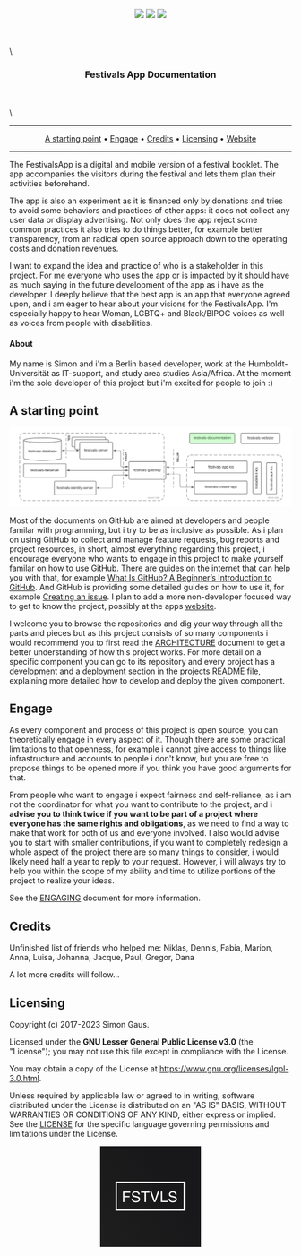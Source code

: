<p align="center">
   <a href="https://github.com/festivals-app/festivals-documentation/commits/" title="Last Commit"><img src="https://img.shields.io/github/last-commit/festivals-app/festivals-documentation?style=flat"></a>
   <a href="https://github.com/festivals-app/festivals-documentation/issues" title="Open Issues"><img src="https://img.shields.io/github/issues/festivals-app/festivals-documentation?style=flat"></a>
   <a href="./LICENSE" title="License"><img src="https://img.shields.io/github/license/festivals-app/festivals-documentation.svg"></a>
</p>

\
\
\

<h3 align="center">
    Festivals App Documentation
</h3>

\
\
\

<hr />
<p align="center">
    <a href="#starting-point">A starting point</a> •
    <a href="#engage">Engage</a> •
    <a href="#credits">Credits</a> •
    <a href="#licensing">Licensing</a> •
    <a href="https://festivalsapp.org/">Website</a>
</p>
<hr/>

The FestivalsApp is a digital and mobile version of a festival booklet. The app accompanies the visitors during the festival and lets them plan their activities beforehand.

The app is also an experiment as it is financed only by donations and tries to avoid some behaviors and practices of other apps: it does not collect any user data or display advertising. Not only does the app reject some common practices it also tries to do things better, for example better transparency, from an radical open source approach down to the operating costs and donation revenues.

I want to expand the idea and practice of who is a stakeholder in this project. For me everyone who uses the app or is impacted by it should have as much saying in the future development of the app as i have as the developer. I deeply believe that the best app is an app that everyone agreed upon, and i am eager to hear about your visions for the FestivalsApp. I'm especially happy to hear Woman, LGBTQ+ and Black/BIPOC voices as well as voices from people with disabilities.

#### About

My name is Simon and i'm a Berlin based developer, work at the Humboldt-Universität as IT-support, and study area studies Asia/Africa. 
At the moment i'm the sole developer of this project but i'm excited for people to join :)


## A starting point

![Figure 1: Architecture Overview Highlighted](https://github.com/Festivals-App/festivals-documentation/blob/main/images/architecture/overview_docs.png "Figure 1: Architecture Overview Highlighted")

Most of the documents on GitHub are aimed at developers and people familar with programming, but i try to be as inclusive as possible. As i plan on using GitHub to collect and manage feature requests, bug reports and project resources, in short, almost everything regarding this project, i encourage everyone who wants to engage in this project to make yourself familar on how to use GitHub. There are guides on the internet that can help you with that, for example [What Is GitHub? A Beginner’s Introduction to GitHub](https://kinsta.com/knowledgebase/what-is-github/). And GitHub is providing some detailed guides on how to use it, for example [Creating an issue](https://docs.github.com/en/issues/tracking-your-work-with-issues/creating-issues/creating-an-issue). I plan to add a more non-developer focused way to get to know the project, possibly at the apps [website](https://festivalsapp.org/).

I welcome you to browse the repositories and dig your way through all the parts and pieces but as this project consists of so many components i would recommend you to first read the [ARCHITECTURE](./ARCHITECTURE.md) document to get a better understanding of how this project works. For more detail on a specific component you can go to its repository and every project has a development and a deployment section in the projects README file, explaining more detailed how to develop and deploy the given component.


## Engage

As every component and process of this project is open source, you can theoretically engage in every aspect of it. Though there are some practical limitations to that openness, for example i cannot give access to things like infrastructure and accounts to people i don't know, but you are free to propose things to be opened more if you think you have good arguments for that.

From people who want to engage i expect fairness and self-reliance, as i am not the coordinator for what you want to contribute to the project, and **i advise you to think twice if you want to be part of a project where everyone has the same rights and obligations**, as we need to find a way to make that work for both of us and everyone involved. I also would advise you to start with smaller contributions, if you want to completely redesign a whole aspect of the project there are so many things to consider, i would likely need half a year to reply to your request. However, i will always try to help you within the scope of my ability and time to utilize portions of the project to realize your ideas.

See the [ENGAGING](./ENGAGING.md) document for more information. 


## Credits

Unfinished list of friends who helped me: Niklas, Dennis, Fabia, Marion, Anna, Luisa, Johanna, Jacque, Paul, Gregor, Dana

A lot more credits will follow...


## Licensing

Copyright (c) 2017-2023 Simon Gaus.

Licensed under the **GNU Lesser General Public License v3.0** (the "License"); you may not use this file except in compliance with the License.

You may obtain a copy of the License at https://www.gnu.org/licenses/lgpl-3.0.html.

Unless required by applicable law or agreed to in writing, software distributed under the License is distributed on an "AS IS" BASIS, WITHOUT WARRANTIES OR CONDITIONS OF ANY KIND, either express or implied. See the [LICENSE](./LICENSE) for the specific language governing permissions and limitations under the License.

<p align="center">
 <a href=" https://festivalsapp.org/"><img src="https://github.com/Festivals-App/festivals-documentation/blob/main/images/festivals_title.png" width="180"></a>
</p>